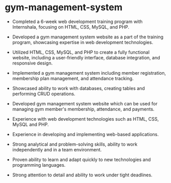 # gym-management-system

- Completed a 6-week web development training program with Internshala, focusing on HTML, CSS, MySQL, and PHP.

- Developed a gym management system website as a part of the training program, showcasing expertise in web development technologies.

- Utilized HTML, CSS, MySQL, and PHP to create a fully functional website, including a user-friendly interface, database integration, and responsive design.

- Implemented a gym management system including member registration, membership plan management, and attendance tracking.

- Showcased ability to work with databases, creating tables and performing CRUD operations.

- Developed gym management system website which can be used for managing gym member's membership, attendance, and payments.

- Experience with web development technologies such as HTML, CSS, MySQL and PHP.

- Experience in developing and implementing web-based applications.

- Strong analytical and problem-solving skills, ability to work independently and in a team environment.

- Proven ability to learn and adapt quickly to new technologies and programming languages.

- Strong attention to detail and ability to work under tight deadlines.
